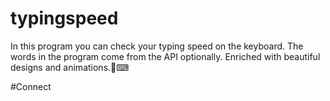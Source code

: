 # typingspeed
In this program you can check your typing speed on the keyboard. The words in the program come from the API optionally. Enriched with beautiful designs and animations.🚀⌨

#Connect


